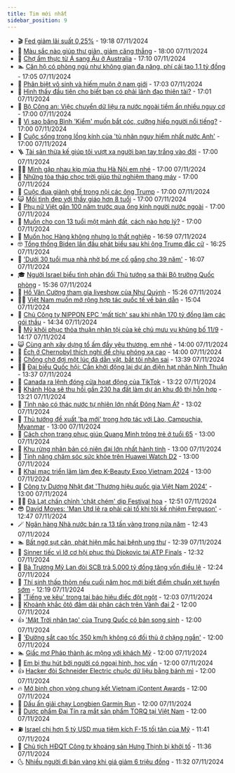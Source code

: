 ```yaml
---
title: Tim mới nhất
sidebar_position: 9
---
```


<!-- vnexpress-tin-moi-nhat:START -->
- 🎬 [Fed giảm lãi suất 0,25%](https://vnexpress.net/fed-giam-lai-suat-0-25-4813493.html) - 19:18 07/11/2024
- 🐎 [Màu sắc nào giúp thư giãn, giảm căng thẳng](https://vnexpress.net/mau-sac-nao-giup-thu-gian-giam-cang-thang-4812958.html) - 18:00 07/11/2024
- 🦍 [Chợ ẩm thực từ Á sang Âu ở Australia](https://vnexpress.net/cho-am-thuc-tu-a-sang-au-o-australia-4811135.html) - 17:10 07/11/2024
- 🏊 [Căn hộ có phòng ngủ như không gian đa năng, phí cải tạo 1,1 tỷ đồng](https://vnexpress.net/can-ho-co-phong-ngu-nhu-khong-gian-da-nang-phi-cai-tao-1-1-ty-dong-4813413.html) - 17:05 07/11/2024
- 🎊 [Phân biệt vô sinh và hiếm muộn ở nam giới](https://vnexpress.net/phan-biet-vo-sinh-va-hiem-muon-o-nam-gioi-4812340.html) - 17:03 07/11/2024
- 🎃 [Hình thấy đầu tiên cho biết bạn có phải lãnh đạo thiên tài?](https://vnexpress.net/hinh-thay-dau-tien-cho-biet-ban-co-phai-lanh-dao-thien-tai-4812926.html) - 17:01 07/11/2024
- 🧰 [Bộ Công an: Việc chuyển dữ liệu ra nước ngoài tiềm ẩn nhiều nguy cơ](https://vnexpress.net/bo-cong-an-viec-chuyen-du-lieu-ra-nuoc-ngoai-tiem-an-nhieu-nguy-co-4813479.html) - 17:00 07/11/2024
- 🔭 [Vì sao băng Bình &#39;Kiểm&#39; muốn bắt cóc, cưỡng hiếp người nổi tiếng?](https://vnexpress.net/vi-sao-bang-binh-kiem-muon-bat-coc-cuong-hiep-nguoi-noi-tieng-4813471.html) - 17:00 07/11/2024
- 🫶 [Cuộc sống trong lồng kính của &#39;tù nhân nguy hiểm nhất nước Anh&#39;](https://vnexpress.net/cuoc-song-trong-long-kinh-cua-tu-nhan-nguy-hiem-nhat-nuoc-anh-4813426.html) - 17:00 07/11/2024
- 🪜 [Tài sản thừa kế giúp tôi vượt xa người bạn tay trắng vào đời](https://vnexpress.net/tai-san-thua-ke-giup-toi-vuot-xa-nguoi-ban-tay-trang-vao-doi-4813322.html) - 17:00 07/11/2024
- 👨‍🏫 [Mình gặp nhau kịp mùa thu Hà Nội em nhé](https://vnexpress.net/minh-gap-nhau-kip-mua-thu-ha-noi-em-nhe-4813284.html) - 17:00 07/11/2024
- 🎊 [Những tòa tháp chọc trời giúp thử nghiệm thang máy](https://vnexpress.net/nhung-toa-thap-choc-troi-giup-thu-nghiem-thang-may-4813107.html) - 17:00 07/11/2024
- 🎊 [Cuộc đua giành ghế trong nội các ông Trump](https://vnexpress.net/cuoc-dua-gianh-ghe-trong-noi-cac-ong-trump-4813085.html) - 17:00 07/11/2024
- 😺 [Mối tình đẹp với thầy giáo hơn 8 tuổi](https://vnexpress.net/moi-tinh-dep-voi-thay-giao-hon-8-tuoi-4813018.html) - 17:00 07/11/2024
- 🐘 [Phụ nữ Việt gần 100 năm trước qua ống kính người nước ngoài](https://vnexpress.net/phu-nu-viet-gan-100-nam-truoc-qua-ong-kinh-nguoi-nuoc-ngoai-4812968.html) - 17:00 07/11/2024
- 🌁 [Muốn cho con 13 tuổi một mảnh đất, cách nào hợp lý?](https://vnexpress.net/muon-cho-con-13-tuoi-mot-manh-dat-cach-nao-hop-ly-4811894.html) - 17:00 07/11/2024
- 🐲 [Muốn học Hàng không nhưng lo thất nghiệp](https://vnexpress.net/muon-hoc-hang-khong-nhung-lo-that-nghiep-4813040.html) - 16:59 07/11/2024
- 🤓 [Tổng thống Biden lần đầu phát biểu sau khi ông Trump đắc cử](https://vnexpress.net/tong-thong-biden-lan-dau-phat-bieu-sau-khi-ong-trump-dac-cu-4813469.html) - 16:25 07/11/2024
- 💪 [&#39;Dưới 30 tuổi mua nhà nhờ bố mẹ cố gắng cho 39 năm&#39;](https://vnexpress.net/duoi-30-tuoi-mua-nha-nho-bo-me-co-gang-cho-39-nam-4811154.html) - 16:07 07/11/2024
- 🎓 [Người Israel biểu tình phản đối Thủ tướng sa thải Bộ trưởng Quốc phòng](https://vnexpress.net/nguoi-israel-bieu-tinh-phan-doi-thu-tuong-sa-thai-bo-truong-quoc-phong-4813393.html) - 15:36 07/11/2024
- 🫣 [Hồ Văn Cường tham gia liveshow của Như Quỳnh](https://vnexpress.net/ho-van-cuong-tham-gia-liveshow-cua-nhu-quynh-4813466.html) - 15:26 07/11/2024
- 🧑‍💻 [Việt Nam muốn mở rộng hợp tác quốc tế về bán dẫn](https://vnexpress.net/viet-nam-muon-mo-rong-hop-tac-quoc-te-ve-ban-dan-4813321.html) - 15:04 07/11/2024
- 🐲 [Chủ Công ty NIPPON EPC &#39;mất tích&#39; sau khi nhận 170 tỷ đồng làm các gói thầu](https://vnexpress.net/chu-cong-ty-nippon-epc-mat-tich-sau-khi-nhan-170-ty-dong-lam-cac-goi-thau-4813463.html) - 14:34 07/11/2024
- 🌝 [Mỹ khôi phục thỏa thuận nhận tội của kẻ chủ mưu vụ khủng bố 11/9](https://vnexpress.net/my-khoi-phuc-thoa-thuan-nhan-toi-cua-ke-chu-muu-vu-khung-bo-11-9-4813460.html) - 14:17 07/11/2024
- 😺 [Cùng anh xây dựng tổ ấm đầy yêu thương, em nhé](https://vnexpress.net/cung-anh-xay-dung-to-am-day-yeu-thuong-em-nhe-4813283.html) - 14:00 07/11/2024
- 🐎 [Ếch ở Chernobyl thích nghi để chịu phóng xạ cao](https://vnexpress.net/ech-o-chernobyl-thich-nghi-de-chiu-phong-xa-cao-4813081.html) - 14:00 07/11/2024
- 🎡 [Chồng chờ đợi một lúc đã dằn vặt, bắt tôi nhận sai](https://vnexpress.net/chong-cho-doi-mot-luc-da-dan-vat-bat-toi-nhan-sai-4813347.html) - 13:39 07/11/2024
- 👨‍🏫 [Đại biểu Quốc hội: Cần khởi động lại dự án điện hạt nhân Ninh Thuận](https://vnexpress.net/dai-bieu-quoc-hoi-can-khoi-dong-lai-du-an-dien-hat-nhan-ninh-thuan-4813432.html) - 13:37 07/11/2024
- 🦆 [Canada ra lệnh đóng cửa hoạt động của TikTok](https://vnexpress.net/canada-ra-lenh-dong-cua-hoat-dong-cua-tiktok-4813377.html) - 13:22 07/11/2024
- 🚦 [Khánh Hòa sẽ thu hồi gần 230 ha đất làm dự án khu đô thị hỗn hợp](https://vnexpress.net/khanh-hoa-se-thu-hoi-gan-230-ha-dat-lam-du-an-khu-do-thi-hon-hop-4813431.html) - 13:21 07/11/2024
- 💫 [Tỉnh nào có thác nước tự nhiên lớn nhất Đông Nam Á?](https://vnexpress.net/tinh-nao-co-thac-nuoc-tu-nhien-lon-nhat-dong-nam-a-4813450.html) - 13:02 07/11/2024
- 🎉 [Thủ tướng đề xuất &#39;ba mới&#39; trong hợp tác với Lào, Campuchia, Myanmar](https://vnexpress.net/thu-tuong-de-xuat-ba-moi-trong-hop-tac-voi-lao-campuchia-myanmar-4813441.html) - 13:00 07/11/2024
- 🌋 [Cách chọn trang phục giúp Quang Minh trông trẻ ở tuổi 65](https://vnexpress.net/cach-chon-trang-phuc-giup-quang-minh-trong-tre-o-tuoi-65-4813365.html) - 13:00 07/11/2024
- 🤖 [Khu rừng nhân bản có niên đại lớn nhất hành tinh](https://vnexpress.net/khu-rung-nhan-ban-co-nien-dai-lon-nhat-hanh-tinh-4813078.html) - 13:00 07/11/2024
- 🦏 [Tính năng chăm sóc sức khỏe trên Huawei Watch D2](https://vnexpress.net/tinh-nang-cham-soc-suc-khoe-tren-huawei-watch-d2-4812962.html) - 13:00 07/11/2024
- 🦩 [Khai mạc triển lãm làm đẹp K-Beauty Expo Vietnam 2024](https://vnexpress.net/khai-mac-trien-lam-lam-dep-k-beauty-expo-vietnam-2024-4812865.html) - 13:00 07/11/2024
- 👺 [Công ty Dương Nhật đạt &#39;Thương hiệu quốc gia Việt Nam 2024&#39;](https://vnexpress.net/cong-ty-duong-nhat-dat-thuong-hieu-quoc-gia-viet-nam-2024-4811941.html) - 13:00 07/11/2024
- 🧑‍🏫 [Đà Lạt chấn chỉnh &#39;chặt chém&#39; dịp Festival hoa](https://vnexpress.net/da-lat-chan-chinh-chat-chem-dip-festival-hoa-4804452.html) - 12:51 07/11/2024
- 😎 [David Moyes: &#39;Man Utd lẽ ra phải cải tổ khi tôi kế nhiệm Ferguson&#39;](https://vnexpress.net/david-moyes-man-utd-le-ra-phai-cai-to-khi-toi-ke-nhiem-ferguson-4813389.html) - 12:47 07/11/2024
- 🪄 [Ngân hàng Nhà nước bán ra 13 tấn vàng trong nửa năm](https://vnexpress.net/ngan-hang-nha-nuoc-ban-13-tan-vang-trong-nua-nam-4813451.html) - 12:43 07/11/2024
- 🏊 [Bất ngờ sụt cân, phát hiện mắc hai bệnh ung thư](https://vnexpress.net/bat-ngo-sut-can-phat-hien-mac-hai-benh-ung-thu-4813168.html) - 12:39 07/11/2024
- 💃 [Sinner tiếc vì lỡ cơ hội phục thù Djokovic tại ATP Finals](https://vnexpress.net/sinner-tiec-vi-lo-co-hoi-phuc-thu-djokovic-tai-atp-finals-4813445.html) - 12:32 07/11/2024
- 🦆 [Bà Trương Mỹ Lan đòi SCB trả 5.000 tỷ đồng tăng vốn điều lệ](https://vnexpress.net/ba-truong-my-lan-doi-scb-tra-5-000-ty-dong-tang-von-dieu-le-4813436.html) - 12:24 07/11/2024
- 🎊 [Thí sinh thấp thỏm nếu cuối năm học mới biết điểm chuẩn xét tuyển sớm](https://vnexpress.net/thi-sinh-thap-thom-neu-cuoi-nam-hoc-moi-biet-diem-chuan-xet-tuyen-som-4812268.html) - 12:19 07/11/2024
- 👺 [&#39;Tiếng ve kêu&#39; trong tai báo hiệu điếc đột ngột](https://vnexpress.net/tieng-ve-keu-trong-tai-bao-hieu-diec-dot-ngot-4813149.html) - 12:03 07/11/2024
- 🎡 [Khoảnh khắc ôtô đâm dải phân cách trên Vành đai 2](https://vnexpress.net/khoanh-khac-oto-dam-dai-phan-cach-tren-vanh-dai-2-4813438.html) - 12:00 07/11/2024
- 👍 [&#39;Mặt Trời nhân tạo&#39; của Trung Quốc có bản song sinh](https://vnexpress.net/mat-troi-nhan-tao-cua-trung-quoc-co-ban-song-sinh-4813419.html) - 12:00 07/11/2024
- 🐎 [&#39;Đường sắt cao tốc 350 km/h không có đối thủ ở chặng ngắn&#39;](https://vnexpress.net/duong-sat-cao-toc-350-km-h-khong-co-doi-thu-o-chang-ngan-4813302.html) - 12:00 07/11/2024
- 🏊 [Giấc mơ Pháp thành ác mộng với khách Mỹ](https://vnexpress.net/giac-mo-phap-thanh-ac-mong-voi-khach-my-4813214.html) - 12:00 07/11/2024
- 🦩 [Em bị thu hút bởi người có ngoại hình, học vấn](https://vnexpress.net/em-bi-thu-hut-boi-nguoi-co-ngoai-hinh-hoc-van-4813179.html) - 12:00 07/11/2024
- 👍 [Hacker đòi Schneider Electric chuộc dữ liệu bằng bánh mì](https://vnexpress.net/hacker-doi-schneider-electric-chuoc-du-lieu-bang-banh-mi-4813037.html) - 12:00 07/11/2024
- 🔥 [Mở bình chọn vòng chung kết Vietnam iContent Awards](https://vnexpress.net/mo-binh-chon-vong-chung-ket-vietnam-icontent-awards-4813421.html) - 12:00 07/11/2024
- 💄 [Dấu ấn giải chạy Longbien Garmin Run](https://vnexpress.net/dau-an-giai-chay-longbien-garmin-run-4812970.html) - 12:00 07/11/2024
- 🤡 [Dược phẩm Đại Tín ra mắt sản phẩm TORQ tại Việt Nam](https://vnexpress.net/duoc-pham-dai-tin-ra-mat-san-pham-torq-tai-viet-nam-4812187.html) - 12:00 07/11/2024
- ⛽️ [Israel chi hơn 5 tỷ USD mua tiêm kích F-15 tối tân của Mỹ](https://vnexpress.net/israel-chi-hon-5-ty-usd-mua-tiem-kich-f-15-toi-tan-cua-my-4813429.html) - 11:41 07/11/2024
- 🚀 [Chủ tịch HĐQT Công ty khoáng sản Hưng Thịnh bị khởi tố](https://vnexpress.net/chu-tich-hdqt-cong-ty-khoang-san-hung-thinh-bi-khoi-to-4813443.html) - 11:36 07/11/2024
- 🌜 [Nhiều người đi bán vàng khi giá giảm 6 triệu đồng](https://vnexpress.net/nhieu-nguoi-dan-do-di-ban-vang-4813420.html) - 11:32 07/11/2024<!-- vnexpress-tin-moi-nhat:END -->
